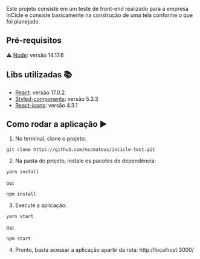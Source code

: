Este projeto consiste em um teste de front-end realizado para a empresa InCicle e consiste basicamente na construção de uma tela conforme o que foi planejado.

## Pré-requisitos

:warning: [Node](https://nodejs.org/en/download/): versão 14.17.6

## Libs utilizadas :books:

- [React](https://github.com/facebook/react): versão 17.0.2
- [Styled-components](https://github.com/styled-components/styled-components): versão 5.3.3
- [React-icons](https://github.com/react-icons/react-icons): versão 4.3.1

## Como rodar a aplicação :arrow_forward:

1. No terminal, clone o projeto: 

```
git clone https://github.com/mscmateus/incicle-test.git
```

2. Na pasta do projeto, instale os pacotes de dependência:

```
yarn install
```
  ou:
```
npm install
```

3. Execute a aplicação:

```
yarn start
```
  ou:
```
npm start
```
4. Pronto, basta acessar a aplicação apartir da rota: http://localhost:3000/
